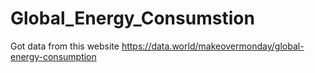 # Global_Energy_Consumstion
Got data from this website https://data.world/makeovermonday/global-energy-consumption 

